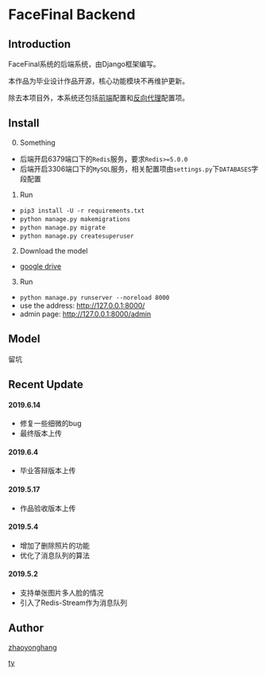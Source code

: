 # FaceFinal Backend

## Introduction
FaceFinal系统的后端系统，由Django框架编写。

本作品为毕业设计作品开源，核心功能模块不再维护更新。

除去本项目外，本系统还包括[前端](https://github.com/PPPokerFace/FaceVue)配置和[反向代理](https://github.com/PPPokerFace/FaceCaddy)配置项。

## Install 

0. Something
- 后端开启6379端口下的`Redis`服务，要求`Redis>=5.0.0`
- 后端开启3306端口下的`MySQL`服务，相关配置项由`settings.py`下`DATABASES`字段配置

1. Run
- `pip3 install -U -r requirements.txt` 
- `python manage.py makemigrations`
- `python manage.py migrate`
- `python manage.py createsuperuser`

2. Download the model 
- [google drive](https://drive.google.com/open?id=1KWzI2R1mXGnF6e2TVEKdhVFQuEkXkKzD)

3. Run
- `python manage.py runserver --noreload 8000`
- use the address: http://127.0.0.1:8000/
- admin page: http://127.0.0.1:8000/admin

## Model

留坑

## Recent Update
#### 2019.6.14
- 修复一些细微的bug
- 最终版本上传

#### 2019.6.4
- 毕业答辩版本上传

#### 2019.5.17
- 作品验收版本上传

#### 2019.5.4
- 增加了删除照片的功能
- 优化了消息队列的算法

#### 2019.5.2
- 支持单张图片多人脸的情况
- 引入了Redis-Stream作为消息队列

## Author
[zhaoyonghang](https://github.com/zhaoyonghang)

[ty](https://github.com/tyIceStream)
